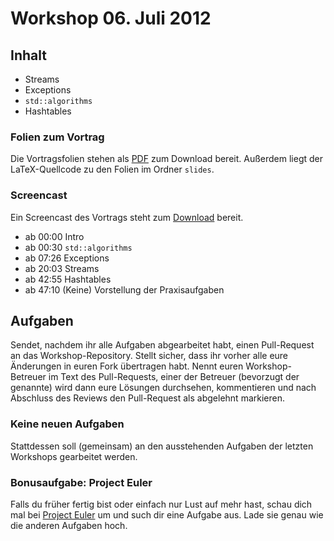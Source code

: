 # Workshop 06. Juli 2012

## Inhalt

 * Streams
 * Exceptions
 * `std::algorithms`
 * Hashtables

### Folien zum Vortrag

Die Vortragsfolien stehen als [PDF](https://github.com/downloads/kit-cpp-workshop/workshop-ss12-10/slides.pdf) zum Download bereit. Außerdem liegt der LaTeX-Quellcode zu den Folien im Ordner `slides`.

### Screencast

Ein Screencast des Vortrags steht zum [Download](http://ubuntuone.com/2h6Cjm5Ttf0Ook6OKSH9Rb) bereit.

 * ab 00:00 Intro
 * ab 00:30 `std::algorithms`
 * ab 07:26 Exceptions
 * ab 20:03 Streams
 * ab 42:55 Hashtables
 * ab 47:10 (Keine) Vorstellung der Praxisaufgaben

## Aufgaben

Sendet, nachdem ihr alle Aufgaben abgearbeitet habt, einen Pull-Request an das Workshop-Repository. Stellt sicher, dass ihr vorher alle eure Änderungen in euren Fork übertragen habt. Nennt euren Workshop-Betreuer im Text des Pull-Requests, einer der Betreuer (bevorzugt der genannte) wird dann eure Lösungen durchsehen, kommentieren und nach Abschluss des Reviews den Pull-Request als abgelehnt markieren.

### Keine neuen Aufgaben

Stattdessen soll (gemeinsam) an den ausstehenden Aufgaben der letzten Workshops gearbeitet werden.

### Bonusaufgabe: Project Euler

Falls du früher fertig bist oder einfach nur Lust auf mehr hast, schau dich mal bei [Project Euler](http://projecteuler.net/) um und such dir eine Aufgabe aus. Lade sie genau wie die anderen Aufgaben hoch.
